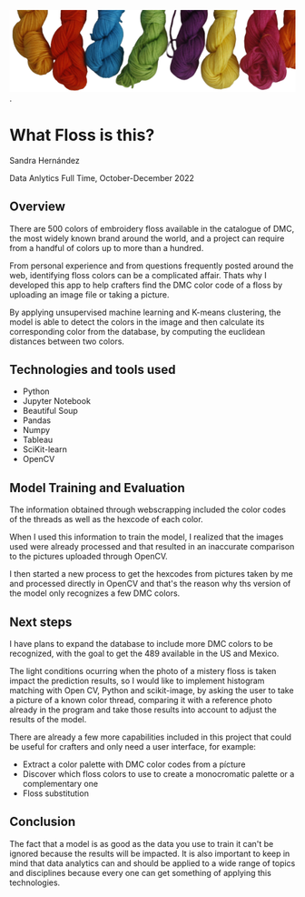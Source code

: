![What Floss is this? A machine learning model to identify DMC color codes.](presentation/floss.png).


# What Floss is this?
Sandra Hernández

Data Anlytics Full Time, October-December 2022

## Overview

There are 500 colors of embroidery floss available in the catalogue of DMC, the most widely known brand around the world, and a project can require from a handful of colors up to more than a hundred.

From personal experience and from questions frequently posted around the web, identifying floss colors can be a complicated affair. Thats why I developed this app to help crafters find the DMC color code of a floss by uploading an image file or taking a picture.

By applying unsupervised machine learning and K-means clustering, the model is able to detect the colors in the image and then calculate its corresponding color from the database, by computing the euclidean distances between two colors.

## Technologies and tools used
- Python
- Jupyter Notebook
- Beautiful Soup
- Pandas
- Numpy
- Tableau
- SciKit-learn
- OpenCV


## Model Training and Evaluation

The information obtained through webscrapping included the color codes of the threads as well as the hexcode of each color.

When I used this information to train the model, I realized that the images used were already processed and that resulted in an inaccurate comparison to the pictures uploaded through OpenCV.

I then started a new process to get the hexcodes from pictures taken by me and processed directly in OpenCV and that's the reason why ths version of the model only recognizes a few DMC colors.

## Next steps

I have plans to expand the database to include more DMC colors to be recognized, with the goal to get the 489 available in the US and Mexico.

The light conditions ocurring when the photo of a mistery floss is taken impact the prediction results, so I would like to implement histogram matching with Open CV, Python and scikit-image, by asking the user to take a picture of a known color thread, comparing it with a reference photo already in the program and take those results into account to adjust the results of the model.

There are already a few more capabilities included in this project that could be useful for crafters and only need a user interface, for example:

- Extract a color palette with DMC color codes from a pícture
- Discover which floss colors to use to create a monocromatic palette or a complementary one
- Floss substitution



## Conclusion

The fact that a model is as good as the data you use to train it can't be ignored because the results will be impacted. It is also important to keep in mind that data analytics can and should be applied to a wide range of topics and disciplines because every one can get something of applying this technologies.

